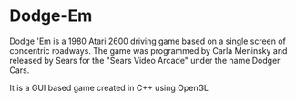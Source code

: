 # Dodge-Em

Dodge 'Em is a 1980 Atari 2600 driving game based on a single screen of concentric roadways. The
game was programmed by Carla Meninsky and released by Sears for the "Sears Video Arcade" under
the name Dodger Cars. 

It is a GUI based game created in C++ using OpenGL
